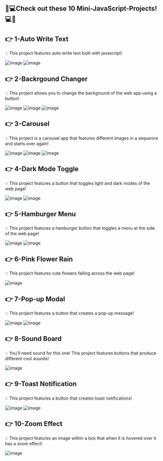 ## 🤯💻Check out these 10 Mini-JavaScript-Projects!💻🤯

## 👉 1-Auto Write Text
💡 This project features auto write text built with javascript!

![image](https://github.com/HindCodes/Mini-JavaScript-Projects/assets/121991962/cda4eab5-30b6-425e-b0b0-6714e9e93287)
![image](https://github.com/HindCodes/Mini-JavaScript-Projects/assets/121991962/07b35ece-5985-4c3a-b759-e3713c9ad153)

## 👉 2-Backrgound Changer
💡 This project allows you to change the background of the web app using a button!

![image](https://github.com/HindCodes/Mini-JavaScript-Projects/assets/121991962/943d01c8-8410-418d-9014-752c46a69f9c)
![image](https://github.com/HindCodes/Mini-JavaScript-Projects/assets/121991962/88ad3584-3d06-445d-9730-c7ee32e5bba8)
![image](https://github.com/HindCodes/Mini-JavaScript-Projects/assets/121991962/9ad11c58-c051-4e69-bd47-5c7be69b1234)

## 👉 3-Carousel
💡 This project is a carousel app that features different images in a sequence and starts over again!

![image](https://github.com/HindCodes/Mini-JavaScript-Projects/assets/121991962/da56bc82-bd88-48aa-af78-6fdf68a52d2d)
![image](https://github.com/HindCodes/Mini-JavaScript-Projects/assets/121991962/1096bf26-0b10-4378-8d48-c03bf2d3b671)
![image](https://github.com/HindCodes/Mini-JavaScript-Projects/assets/121991962/8640ccd3-2884-41f7-bc4d-b48bf0d71db2)

## 👉 4-Dark Mode Toggle
💡 This project features a button that toggles light and dark modes of the web page!

![image](https://github.com/HindCodes/Mini-JavaScript-Projects/assets/121991962/6e6c0bdc-f9aa-4bf8-9185-b1587fd6058e)
![image](https://github.com/HindCodes/Mini-JavaScript-Projects/assets/121991962/eb038ec9-cfec-44f0-86d5-e6a7cd65233d)

## 👉 5-Hamburger Menu
💡 This project features a hamburger button that toggles a menu at the side of the web page!

![image](https://github.com/HindCodes/Mini-JavaScript-Projects/assets/121991962/b18ca5d2-eec6-4b9c-bdeb-1065ee638f1e)
![image](https://github.com/HindCodes/Mini-JavaScript-Projects/assets/121991962/b0755f66-8403-4b87-8c9c-48b1fd749c76)

## 👉 6-Pink Flower Rain
💡 This project features cute flowers falling across the web page!

![image](https://github.com/HindCodes/Mini-JavaScript-Projects/assets/121991962/6151b946-f451-479b-8b25-7fadee5cb8e9)

## 👉 7-Pop-up Modal
💡 This project features a button that creates a pop-up message!

![image](https://github.com/HindCodes/Mini-JavaScript-Projects/assets/121991962/8455ed20-1214-4b9a-aa24-166809fea3f4)
![image](https://github.com/HindCodes/Mini-JavaScript-Projects/assets/121991962/4d976ce2-a7a8-4a80-b76c-549a6f2ca9ec)

## 👉 8-Sound Board
💡 You'll need sound for this one! This project features buttons that produce different cool sounds!

![image](https://github.com/HindCodes/Mini-JavaScript-Projects/assets/121991962/eedffafc-7a87-4023-8cdd-72f5f2b08620)

## 👉 9-Toast Notification
💡 This project features a button that creates toast notifications!

![image](https://github.com/HindCodes/Mini-JavaScript-Projects/assets/121991962/b2591d12-62b4-4e89-9d29-cad712fd9b6a)
![image](https://github.com/HindCodes/Mini-JavaScript-Projects/assets/121991962/1ac75445-3ede-4085-9878-9a0d72cdaa28)

## 👉 10-Zoom Effect
💡 This project features an image within a box that when it is hovered over it has a zoom effect!

![image](https://github.com/HindCodes/Mini-JavaScript-Projects/assets/121991962/05f481ae-e89d-4c95-88ae-bf5f77ce75ec)

